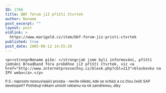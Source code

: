 ```yaml
---
ID: 1766
title: BBF fórum již příští čtvrtek
author: Noname
post_excerpt: ""
layout: post
oldlink: >
  https://www.marigold.cz/item/bbf-forum-jiz-pristi-ctvrtek
published: true
post_date: 2005-08-12 14:55:20
---
```

	<p><strong>Noname píše: </strong>jak jsme byli informováni, příští jednání Broadband fóra proběhne již příští čtvrtek, viz <a href="http://www.internetprovsechny.cz/blesk.php?cbl=213">bleskovka na IPV webu</a>.</p>
<p style="font-size: smaller">P.S.: naprosto nesouvisející prosba - nevíte někdo, kde se schází a co čtou čeští SAP developeři? Potřebuji někam umístit reklamu na ně zaměřenou, díky</p>